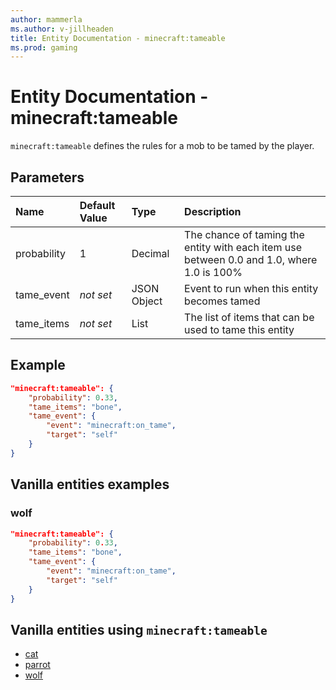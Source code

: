 ```yaml
---
author: mammerla
ms.author: v-jillheaden
title: Entity Documentation - minecraft:tameable
ms.prod: gaming
---
```

# Entity Documentation - minecraft:tameable

`minecraft:tameable` defines the rules for a mob to be tamed by the player.

## Parameters

|Name |Default Value  |Type  |Description  |
|:----------|:----------|:----------|:----------|
| probability| 1| Decimal| The chance of taming the entity with each item use between 0.0 and 1.0, where 1.0 is 100% |
| tame_event| *not set*| JSON Object | Event to run when this entity becomes tamed |
| tame_items| *not set*| List| The list of items that can be used to tame this entity |

## Example

```json
"minecraft:tameable": {
    "probability": 0.33,
    "tame_items": "bone",
    "tame_event": {
        "event": "minecraft:on_tame",
        "target": "self"
    }
}
```

## Vanilla entities examples

### wolf

```json
"minecraft:tameable": {
    "probability": 0.33,
    "tame_items": "bone",
    "tame_event": {
        "event": "minecraft:on_tame",
        "target": "self"
    }
}
```

## Vanilla entities using `minecraft:tameable`

- [cat](../../../../Source/VanillaBehaviorPack_Snippets/entities/cat.md)
- [parrot](../../../../Source/VanillaBehaviorPack_Snippets/entities/parrot.md)
- [wolf](../../../../Source/VanillaBehaviorPack_Snippets/entities/wolf.md)
